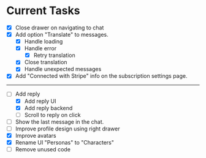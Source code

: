 # Current Tasks

- [x] Close drawer on navigating to chat
- [x] Add option "Translate" to messages.
  - [x] Handle loading
  - [x] Handle error
    - [x] Retry translation
  - [x] Close translation
  - [x] Handle unexpected messages
- [x] Add "Connected with Stripe" info on the subscription settings page.

---

- [ ] Add reply
  - [x] Add reply UI
  - [x] Add reply backend
  - [ ] Scroll to reply on click
- [ ] Show the last message in the chat.
- [ ] Improve profile design using right drawer
- [x] Improve avatars
- [x] Rename UI "Personas" to "Characters"
- [ ] Remove unused code

